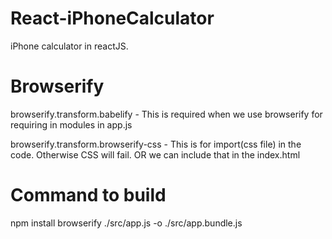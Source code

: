 # React-iPhoneCalculator
iPhone calculator in reactJS.

# Browserify
browserify.transform.babelify - This is required when we use browserify for requiring in modules in app.js

browserify.transform.browserify-css - This is for import(css file) in the code. Otherwise CSS will fail. OR we can include that in the index.html

# Command to build
npm install
browserify ./src/app.js -o ./src/app.bundle.js
